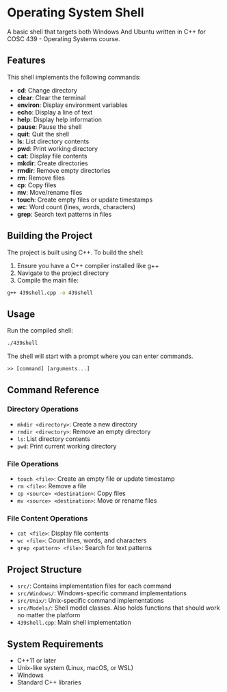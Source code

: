 # Operating System Shell

A basic shell that targets both Windows And Ubuntu written in C++ for COSC 439 - Operating Systems course.

## Features

This shell implements the following commands:

- **cd**: Change directory
- **clear**: Clear the terminal
- **environ**: Display environment variables
- **echo**: Display a line of text
- **help**: Display help information
- **pause**: Pause the shell
- **quit**: Quit the shell
- **ls**: List directory contents
- **pwd**: Print working directory
- **cat**: Display file contents
- **mkdir**: Create directories
- **rmdir**: Remove empty directories
- **rm**: Remove files
- **cp**: Copy files
- **mv**: Move/rename files
- **touch**: Create empty files or update timestamps
- **wc**: Word count (lines, words, characters)
- **grep**: Search text patterns in files

## Building the Project

The project is built using C++. To build the shell:

1. Ensure you have a C++ compiler installed like g++
2. Navigate to the project directory
3. Compile the main file:
```bash
g++ 439shell.cpp -o 439shell
```

## Usage

Run the compiled shell:
```bash
./439shell
```

The shell will start with a prompt where you can enter commands. 
```
>> [command] [arguments...]
```

## Command Reference

### Directory Operations
- `mkdir <directory>`: Create a new directory
- `rmdir <directory>`: Remove an empty directory
- `ls`: List directory contents
- `pwd`: Print current working directory

### File Operations
- `touch <file>`: Create an empty file or update timestamp
- `rm <file>`: Remove a file
- `cp <source> <destination>`: Copy files
- `mv <source> <destination>`: Move or rename files

### File Content Operations
- `cat <file>`: Display file contents
- `wc <file>`: Count lines, words, and characters
- `grep <pattern> <file>`: Search for text patterns

## Project Structure

- `src/`: Contains implementation files for each command
- `src/Windows/`: Windows-specific command implementations
- `src/Unix/`: Unix-specific command implementations
- `src/Models/`: Shell model classes. Also holds functions that should work no matter the platform
- `439shell.cpp`: Main shell implementation

## System Requirements

- C++11 or later
- Unix-like system (Linux, macOS, or WSL)
- Windows
- Standard C++ libraries



